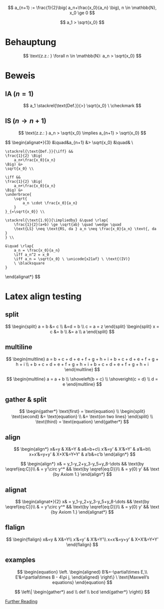 $$
a_{n+1} := \frac{1}{2}\big(
	a_n+\frac{x_0}{a_n}
\big), n \in \mathbb{N}, x_0 \ge 0
$$

$$
a_1 > \sqrt{x_0}
$$

# Behauptung
$$
\text{z.z.: } \forall n \in \mathbb{N}: a_n > \sqrt{x_0}
$$

# Beweis
## IA ($n = 1$)
$$
a_1 \stackrel{\text{Def.}}{>} \sqrt{x_0} \ \checkmark
$$

## IS ($n \to n+1$)
$$
\text{z.z.: } a_n > \sqrt{x_0} \implies a_{n+1} > \sqrt{x_0}
$$

$$
\begin{alignat*}{3}
	&\quad&a_{n+1} &> \sqrt{x_0} &\quad& \\
 
	\stackrel{\text{Def.}}{\iff} &&
	\frac{1}{2} \Big(
		a_n+\frac{x_0}{a_n}
	\Big) &>
	\sqrt{x_0} \\

	\iff &&
	\frac{1}{2} \Big(
		a_n+\frac{x_0}{a_n}
	\Big) &>
	\underbrace{
		\sqrt{
			a_n \cdot \frac{x_0}{a_n}
		}
	}_{=\sqrt{x_0}} \\

	\stackrel{\text{1.9}}{\impliedby} &\quad \rlap{
		\frac{1}{2}(a+b) \ge \sqrt{ab} \quad \wedge \quad
		\text{LS} \neq \text{RS, da } a_n \neq \frac{x_0}{a_n} \text{, da }
	} \\

	&\quad \rlap{
		a_n = \frac{x_0}{a_n}
		\iff a_n^2 = x_0
		\iff a_n = \sqrt{x_0} \ \unicode{x21af} \ \text{(IV)}
		\ \blacksquare
	}
\end{alignat*}
$$

# Latex align testing
## split
$$
\begin{split}
a = b &= c \\
&=d = b \\
c = a = z
\end{split}
\begin{split}
x = c &= b \\
&= a \\
a
\end{split}
$$

## multiline
$$
\begin{multline}
a = b + c + d + e + f + g + h + i + b + c + d + e + f + g + h + i \\ + b + c + d + e + f + g + h + i + b + c + d + e + f + g + h + i
\end{multline}
$$

$$
\begin{multline}
	a = a + b \\
	\shoveleft{b = c} \\
	\shoveright{c = d} \\
	d = e
\end{multline}
$$

## gather & split
$$
\begin{gather*}
	\text{first} = \text{equation} \\
	\begin{split}
		\text{second} &= \text{equation} \\
		&= \text{on two lines}
	\end{split}
	\\
	\text{third} = \text{equation}
\end{gather*}
$$

## align
$$
\begin{align*}
x&=y & X&=Y & a&=b+c\\
x’&=y’ & X’&=Y’ & a’&=b\\
x+x’&=y+y’ & X+X’&=Y+Y’ & a’b&=c’b
\end{align*}
$$

$$
\begin{align*}
x& = y_1-y_2+y_3-y_5+y_8-\dots
&& \text{by \eqref{eq:C}}\\
& = y’\circ y^* && \text{by \eqref{eq:D}}\\
& = y(0) y’ && \text {by Axiom 1.}
\end{align*}
$$

## alignat
$$
\begin{alignat*}{2}
x& = y_1-y_2+y_3-y_5+y_8-\dots
&& \text{by \eqref{eq:C}}\\
& = y’\circ y^* && \text{by \eqref{eq:D}}\\
& = y(0) y’ && \text {by Axiom 1.}
\end{alignat*}
$$

## flalign
$$
\begin{flalign}
x&=y & X&=Y\\
x’&=y’ & X’&=Y’\\
x+x’&=y+y’ & X+X’&=Y+Y’
\end{flalign}
$$

## examples
$$
\begin{equation}
	\left.
	\begin{aligned}
		B’&=-\partial\times E,\\
		E’&=\partial\times B - 4\pi j,
	\end{aligned}
	\right\}
	\ \text{Maxwell’s equations}
\end{equation}
$$

$$
\left\|
\begin{gather*}
asd \\
def \\
bcd
\end{gather*}
\right\}
$$

[Further Reading](https://www.ams.org/arc/tex/amsmath/amsldoc.pdf)